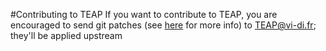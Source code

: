 #Contributing to TEAP
If you want to contribute to TEAP, you are encouraged to send git patches (see 
[here](
https://ariejan.net/2009/10/26/how-to-create-and-apply-a-patch-with-git/) for 
more info) to [TEAP@vi-di.fr](mailto:TEAP@vi-di.fr); they'll be applied upstream

